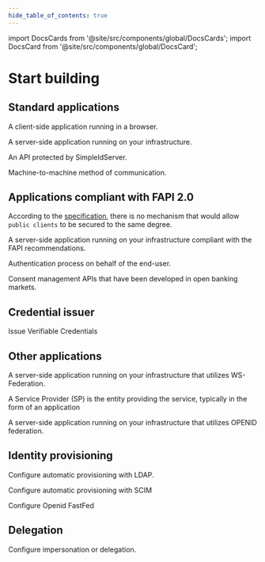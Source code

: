 ```yaml
---
hide_table_of_contents: true
---
```


import DocsCards from '@site/src/components/global/DocsCards';
import DocsCard from '@site/src/components/global/DocsCard';

# Start building

## Standard applications

<DocsCards>
    <DocsCard header="Single-Page Application" icon="fa-brands fa-angular" href="spa">
        <p>A client-side application running in a browser.</p>
    </DocsCard>
    <DocsCard header="Regular Web Application" icon="fa-solid fa-server" href="regularweb">
        <p>A server-side application running on your infrastructure.</p>
    </DocsCard>
    <DocsCard header="Protect a REST.API Service" icon="fas fa-exchange-alt" href="protectapi">
        <p>An API protected by SimpleIdServer.</p>
    </DocsCard>
    <DocsCard header="Machine to Machine" icon="fa-solid fa-terminal" href="m2m">
        <p>Machine-to-machine method of communication.</p>
    </DocsCard>
</DocsCards>

## Applications compliant with FAPI 2.0

According to the [specification](https://openid.bitbucket.io/fapi/fapi-2_0-security-profile.html), there is no mechanism that would allow `public clients` to be secured to the same degree.

<DocsCards>
    <DocsCard header="Highly secured Regular Web Application" icon="fa-solid fa-user-shield" href="highlysecuredregularweb">
        <p>A server-side application running on your infrastructure compliant with the FAPI recommendations.</p>
    </DocsCard>
    <DocsCard header="Client-Initiated Backchannel" icon="fa-solid fa-bell" href="ciba">
        <p>Authentication process on behalf of the end-user.</p>
    </DocsCard>
    <DocsCard header="Grant Management" icon="fa-solid fa-square-check" href="grantmgt">
        <p>Consent management APIs that have been developed in open banking markets.</p>
    </DocsCard>
</DocsCards>

## Credential issuer

<DocsCards>
    <DocsCard header="Credential issuer" href="credentialissuer" icon="fas fa-barcode text-xl">
        <p>Issue Verifiable Credentials</p>
    </DocsCard>
</DocsCards>

## Other applications

<DocsCards>
    <DocsCard header="WS-Federation RP" icon="fas fa-user-shield" href="wsfederation">
        <p>A server-side application running on your infrastructure that utilizes WS-Federation.</p>
    </DocsCard>
    <DocsCard header="SAML2.0 SP" href="saml" icon="fas fa-shield-alt">
        <p>A Service Provider (SP) is the entity providing the service, typically in the form of an application</p>
    </DocsCard>
    <DocsCard header="Openid federation RP" icon="fa-solid fa-people-group" href="openidfederation">
        <p>A server-side application running on your infrastructure that utilizes OPENID federation.</p>
    </DocsCard>
</DocsCards>

## Identity provisioning

<DocsCards>
    <DocsCard header="LDAP Provisioning" href="ldap" icon="fa-solid fa-folder-tree">
        <p>Configure automatic provisioning with LDAP.</p>
    </DocsCard>
    <DocsCard header="SCIM Provisioning" icon="fas fa-users-cog" href="scim">
        <p>Configure automatic provisioning with SCIM</p>
    </DocsCard>
    <DocsCard header="Openid FastFed" icon="fas fa-exchange-alt" href="fastfed">
        <p>Configure Openid FastFed</p>
    </DocsCard>
</DocsCards>

## Delegation

<DocsCards>
    <DocsCard header="Delegation" icon="fa-solid fa-people-group" href="delegation">
        <p>Configure impersonation or delegation.</p>
    </DocsCard>
</DocsCards>